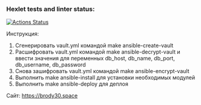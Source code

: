 ### Hexlet tests and linter status:
[![Actions Status](https://github.com/arny-tiger/devops-for-programmers-project-76/actions/workflows/hexlet-check.yml/badge.svg)](https://github.com/arny-tiger/devops-for-programmers-project-76/actions)

Инструкция:

1) Сгенерировать vault.yml командой make ansible-create-vault
2) Расшифровать vault.yml командой make ansible-decrypt-vault и ввести значения для переменных db_host, db_name, db_port, db_username, db_password
3) Снова зашифровать vault.yml командой make ansible-encrypt-vault
4) Выполнить make ansible-install для установки необходимых модулей
5) Выполнить make ansible-deploy для деплоя

Сайт: https://brody30.space